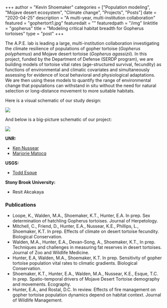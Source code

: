 +++
author = "Kevin Shoemaker"
categories = ["Population modeling", "Mojave desert ecosystem", "Climate change", "Projects", "Posts"]
date = "2020-04-25"
description = "A multi-year, multi-institution collaboration"
featured = "gophertort1.jpg"
featuredalt = ""
featuredpath = "/img"
linktitle = "gopherus"
title = "Modeling critical habitat breadth for Gopherus tortoises"
type = "post"
+++

The A.P.E. lab is leading a large, multi-institution collaboration investigating the climate resilience of populations of gopher tortoise (*Gopherus polyphemus*) and Mojave desert tortoise (*Gopherus agassizii*). In this project, funded by the Department of Defense (SERDP program), we are building models of tortoise vital rates (age-structured survival, fecundity) as functions of environmental and climatic covariates and simultaneously assessing for evidence of local behavioral and physiological adaptations. We are then using these models to quantify the range of environmental change that populations can withstand in situ without the need for natural selection or long-distance movement to more suitable habitats.  

Here is a visual schematic of our study design:

 ![](/img/studydesign.png)


And below is a big-picture schematic of our project:

![](/img/Serdp_gopherus1.jpg)

**UNR:**    
* [Ken Nussear](https://www.unr.edu/geography/faculty/kenneth-nussear)    
* [Marjorie Matocq](https://naes.unr.edu/matocq/)

**USGS:**    
* [Todd Esque](https://www.usgs.gov/staff-profiles/todd-esque)

**Stony Brook University:**  
* Resit Akcakaya


### Publications

* Loope, K., Walden, M.A., Shoemaker, K.T., Hunter, E.A. In prep. Sex determination of hatchling Gopherus tortoises. Journal of Herpetology.
* Mitchell, C., Friend, D., Hunter, E.A., Nussear, K.E., Phillips, L., Shoemaker, K.T. In prep. Effects of climate on desert tortoise fecundity. Biological Conservation.
* Walden, M.A., Hunter, E.A., Devan-Song, A., Shoemaker, K.T., In prep. Techniques and challenges in measuring fat reserves in desert tortoises. Journal of Zoo and Wildlife Medicine.
* Hunter, E.A, Walden, M.A., Shoemaker, K.T. In prep. Sensitivity of gopher tortoise population vital rates to climatic gradients. Biological Conservation.
* Shoemaker, K.T., Hunter, E.A., Walden, M.A., Nussear, K.E., Esque, T.C. In prep. Spatio-temporal drivers of Mojave Desert Tortoise demography and movements. Ecography.
* Hunter, E.A., and Rostal, D.C. In review. Effects of fire management on gopher tortoise population dynamics depend on habitat context. Journal of Wildlife Management.  
